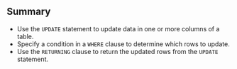 ## Summary

- Use the `UPDATE` statement to update data in one or more columns of a table. 
- Specify a condition in a `WHERE` clause to determine which rows to update. 
- Use the `RETURNING` clause to return the updated rows from the `UPDATE` statement.

